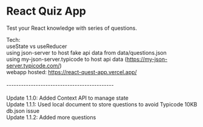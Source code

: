 # React Quiz App

Test your React knowledge with series of questions.<br>

Tech:<br>
useState vs useReducer<br>
using json-server to host fake api data from data/questions.json<br>
using my-json-server.typicode to host api data (https://my-json-server.typicode.com/)<br>
webapp hosted: https://react-quest-app.vercel.app/
<br><br>--------------------------------------------<br><br>
Update 1.1.0: Added Context API to manage state<br>
Update 1.1.1: Used local document to store questions to avoid Typicode 10KB db.json issue<br>
Update 1.1.2: Added more questions<br>
